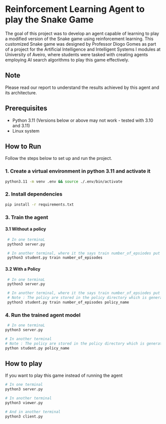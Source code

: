 # Reinforcement Learning Agent to play the Snake Game 
The goal of this project was to develop an agent capable of learning to play a modified version of the Snake game using reinforcement learning. This customized Snake game was designed by Professor Diogo Gomes as part of a project for the Artificial Intelligence and Intelligent Systems I modules at University of Aveiro, where students were tasked with creating agents employing AI search algorithms to play this game effectively.

## Note
Please read our report to understand the results achieved by this agent and its architecture.

## Prerequisites
* Python 3.11 (Versions below or above may not work - tested with 3.10 and 3.11)
* Linux system

## How to Run
Follow the steps below to set up and run the project.

### 1. Create a virtual environment in python 3.11 and activate it
```sh
python3.11 -m venv .env && source ./.env/bin/activate
```

### 2. Install dependencies
```sh
pip install -r requirements.txt
```

### 3. Train the agent
#### 3.1 Without a policy
```sh
 # In one terminaL
 python3 server.py

 # In another terminal, where it the says train number_of_epsiodes put a number examples : 20, 100 ,1000, etc.
 python3 student.py train number_of_episodes

 ```
#### 3.2 With a Policy
```sh
 # In one terminaL
 python3 server.py

 # In another terminal, where it the says train number_of_epsiodes put a number examples : 20, 100 ,1000, etc.
 # Note : The policy are stored in the policy directory which is generated after completing a training cycle example of a policy name : dqn_agent_episode_6000
 python3 student.py train number_of_episodes policy_name
 ```

 ### 4. Run the trained agent model
 ```sh
  # In one terminaL
 python3 server.py

# In another terminal
# Note : The policy are stored in the policy directory which is generated after completing a training cycle example of a policy name : dqn_agent_episode_6000
python student.py policy_name
 ``` 

## How to play
If you want to play this game instead of running the agent

```sh
# In one terminal
python3 server.py

# In another terminal
python3 viewer.py

# And in another terminal
python3 client.py
````